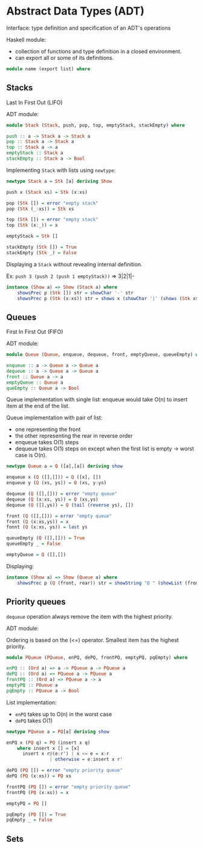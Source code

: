 # Abstract Data Types (ADT)

Interface: type definition and specification of an ADT's operations

Haskell module: 
- collection of functions and type definition in a closed environment.
- can export all or some of its definitions.

```haskell
module name (export list) where
```
## Stacks
Last In First Out (LIFO)

ADT module:

```haskell
module Stack (Stack, push, pop, top, emptyStack, stackEmpty) where

push :: a -> Stack a -> Stack a
pop :: Stack a -> Stack a
top :: Stack a -> a 
emptyStack :: Stack a 
stackEmpty :: Stack a -> Bool
```

Implementing `Stack` with lists using `newtype`:

```haskell
newtype Stack a = Stk [a] deriving Show

push x (Stack xs) = Stk (x:xs)

pop (Stk []) = error "empty stack"
pop (Stk (_:xs)) = Stk xs

top (Stk []) = error "empty stack"
top (Stk (x:_)) = x

emptyStack = Stk []

stackEmpty (Stk []) = True
stackEmpty (Stk _) = False
```

Displaying a `Stack` without revealing internal definition.

Ex: `push 3 (push 2 (push 1 emptyStack))` => 3|2|1|-

```haskell
instance (Show a) => Show (Stack a) where
    showsPrec p (Stk []) str = showChar '-' str
    showsPrec p (Stk (x:xs)) str = shows x (showChar '|' (shows (Stk xs) str))
```
## Queues

First In First Out (FIFO)

ADT module:

```haskell
module Queue (Queue, enqueue, dequeue, front, emptyQueue, queueEmpty) where

enqueue :: a -> Queue a -> Queue a
dequeue :: a -> Queue a -> Queue a
front :: Queue a -> a
emptyQueue :: Queue a
queEmpty :: Queue a -> Bool
```

Queue implementation with single list: enqueue would take O(n) to insert item at the end of the list.

Queue implementation with pair of list:
- one representing the front
- the other representing the rear in reverse order
- enqueue takes O(1) steps
- dequeue takes O(1) steps on except when the first list is empty -> worst case is O(n).

```haskell
newtype Queue a = Q ([a],[a]) deriving show

enqueue x (Q ([],[])) = Q ([x], [])
enqueue y (Q (xs, ys)) = Q (xs, y:ys)

dequeue (Q ([],[])) = error "empty queue"
dequeue (Q (x:xs, ys)) = Q (xs,ys)
dequeue (Q ([],ys)) = Q (tail (reverse ys), [])

front (Q ([],[])) = error "empty queue"
front (Q (x:xs,ys)) = x
fonnt (Q (x:xs, ys)) = last ys

queueEmpty (Q ([],[])) = True
queueEmpty _ = False

emptyQueue = Q ([],[])
```

Displaying:

```haskell
instance (Show a) => Show (Queue a) where 
    showsPrec p (Q (front, rear)) str = showString "Q " (showList (front ++ reverse rear) str)
```

## Priority queues

`dequeue` operation always remove the item with the highest priority.

ADT module:

Ordering is based on the (<=) operator. Smallest item has the highest priority.

```haskell
module PQueue (PQueue, enPQ, dePQ, frontPQ, emptyPQ, pqEmpty) where

enPQ :: (Ord a) => a -> PQueue a -> PQueue a
dePQ :: (Ord a) => PQueue a -> PQueue a
frontPQ :: (Ord a) => PQueue a -> a
emptyPQ :: POueue a
pqEmpty :: PQueue a -> Bool
```

List implementation:
- `enPQ` takes up to O(n) in the worst case
- `dePQ` takes O(1)

```haskell
newtype PQueue a = PQ[a] deriving show

enPQ x (PQ q) = PQ (insert x q)
    where insert x [] = [x]
	  insert x r@(e:r') | x <= e = x:r 
			    | otherwise = e:insert x r'

dePQ (PQ []) = error "empty priority queue"
dePQ (PQ (x:xs)) = PQ xs

frontPQ (PQ []) = error "empty priority queue"
frontPQ (PQ (x:xs)) = x

emptyPQ = PQ []

pqEmpty (PQ []) = True
pqEmpty _ = False
```
## Sets


